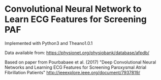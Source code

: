 # Convolutional Neural Network to Learn ECG Features for Screening PAF #

Implemented with Python3 and Theano1.0.1

Data available from: https://physionet.org/physiobank/database/afpdb/

Based on paper from Pourbabaee et al. (2017)
      "Deep Convolutional Neural Networks and Learning ECG Features for Screening Paroxysmal Atrial Fibrillation Patients"
      http://ieeexplore.ieee.org/document/7937819/
